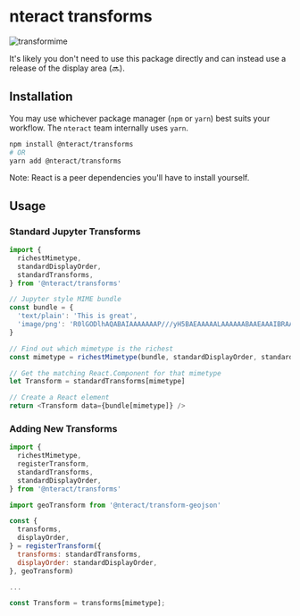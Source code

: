 # nteract transforms

![transformime](https://cloud.githubusercontent.com/assets/6437976/8895696/db154a04-3397-11e5-91ca-296b957658a6.png)

It's likely you don't need to use this package directly and can instead use a
release of the display area (:soon:).

## Installation

You may use whichever package manager (`npm` or `yarn`) best suits your workflow. The `nteract` team internally uses `yarn`.

```bash
npm install @nteract/transforms
# OR
yarn add @nteract/transforms
```

Note: React is a peer dependencies you'll have to install yourself.

## Usage

### Standard Jupyter Transforms

```js
import {
  richestMimetype,
  standardDisplayOrder,
  standardTransforms,
} from '@nteract/transforms'

// Jupyter style MIME bundle
const bundle = {
  'text/plain': 'This is great',
  'image/png': 'R0lGODlhAQABAIAAAAAAAP///yH5BAEAAAAALAAAAAABAAEAAAIBRAA7'
}

// Find out which mimetype is the richest
const mimetype = richestMimetype(bundle, standardDisplayOrder, standardTransforms)

// Get the matching React.Component for that mimetype
let Transform = standardTransforms[mimetype]

// Create a React element
return <Transform data={bundle[mimetype]} />
```

### Adding New Transforms

```js
import {
  richestMimetype,
  registerTransform,
  standardTransforms,
  standardDisplayOrder,
} from '@nteract/transforms'

import geoTransform from '@nteract/transform-geojson'

const {
  transforms,
  displayOrder,
} = registerTransform({
  transforms: standardTransforms,
  displayOrder: standardDisplayOrder,
}, geoTransform)

...

const Transform = transforms[mimetype];
```
